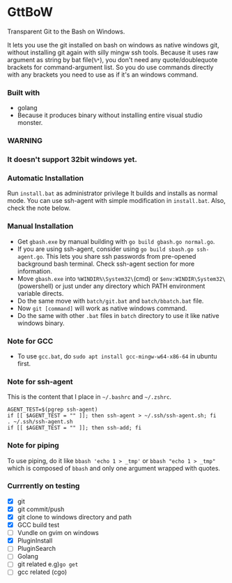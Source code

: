 # GttBoW
Transparent Git to the Bash on Windows.

It lets you use the git installed on bash on windows as native windows git, without installing git again with silly mingw ssh tools.
Because it uses raw argument as string by bat file(`%*`), you don't need any quote/doublequote brackets for command-argument list.
So you do use commands directly with any brackets you need to use as if it's an windows command.

### Built with
 - golang
  - Because it produces binary without installing entire visual studio monster.

### WARNING
### It doesn't support 32bit windows yet.

### Automatic Installation
 Run `install.bat` as administrator privilege
 It builds and installs as normal mode. You can use ssh-agent with simple modification in `install.bat`. Also, check the note below.

### Manual Installation
 - Get `gbash.exe` by manual building with `go build gbash.go normal.go`.
  - If you are using ssh-agent, consider using  `go build sbash.go ssh-agent.go`. This lets you share ssh passwords from pre-opened background bash terminal. Check ssh-agent section for more information.
 - Move `gbash.exe` into `%WINDIR%\System32\`(cmd) or `$env:WINDIR\System32\`(powershell) or just under any directory which PATH environment variable directs.
 - Do the same move with `batch/git.bat` and `batch/bbatch.bat` file.
 - Now `git [command]` will work as native windows command.
 - Do the same with other `.bat` files in `batch` directory to use it like native windows binary.

### Note for GCC
 - To use `gcc.bat`, do `sudo apt install gcc-mingw-w64-x86-64` in ubuntu first.

### Note for ssh-agent
This is the content that I place in `~/.bashrc` and `~/.zshrc`.
```
AGENT_TEST=$(pgrep ssh-agent)
if [[ $AGENT_TEST = "" ]]; then ssh-agent > ~/.ssh/ssh-agent.sh; fi
. ~/.ssh/ssh-agent.sh
if [[ $AGENT_TEST = "" ]]; then ssh-add; fi
```

### Note for piping
To use piping, do it like `bbash 'echo 1 > _tmp'` or `bbash "echo 1 > _tmp"` which is composed of `bbash` and only one argument wrapped with quotes.

### Currrently on testing
 - [x] git
  - [x] git commit/push
  - [x] git clone to windows directory and path
 - [x] GCC build test
 - [ ] Vundle on gvim on windows
  - [x] PluginInstall
  - [ ] PluginSearch
 - [ ] Golang
  - [ ] git related e.g)`go get`
  - [ ] gcc related (cgo)
